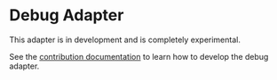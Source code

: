 # Debug Adapter

This adapter is in development and is completely experimental.

See the [contribution documentation](../../docs/contributing.md) to learn how to develop the debug adapter.
